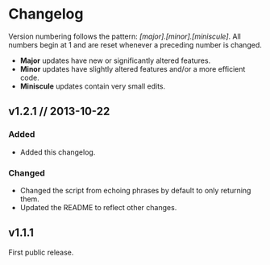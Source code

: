 Changelog
=========

Version numbering follows the pattern: *[major].[minor].[miniscule]*. All numbers begin at 1 and are reset whenever a preceding number is changed.

* **Major** updates have new or significantly altered features.
* **Minor** updates have slightly altered features and/or a more efficient code.
* **Miniscule** updates contain very small edits.


v1.2.1 // 2013-10-22
---------------------------

### Added
+ Added this changelog.

### Changed
* Changed the script from echoing phrases by default to only returning them.
* Updated the README to reflect other changes.


v1.1.1
------

First public release.